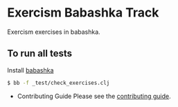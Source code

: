 # Exercism Babashka Track

Exercism exercises in babashka.

## To run all tests

Install [babashka](https://github.com/borkdude/babashka/)

```bash
$ bb -f _test/check_exercises.clj
```

* Contributing Guide
Please see the [contributing guide](https://github.com/exercism/x-api/blob/master/CONTRIBUTING.md#the-exercise-data).
